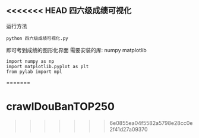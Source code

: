 <<<<<<< HEAD
四六级成绩可视化
-----
运行方法
```
python 四六级成绩可视化.py
```
即可考到成绩的图形化界面
需要安装的库: numpy matplotlib 
```
import numpy as np
import matplotlib.pyplot as plt
from pylab import mpl 
```
=======
# crawlDouBanTOP250
>>>>>>> 6e0855ea04f5582a5798e28cc0e2f41d27a09370
